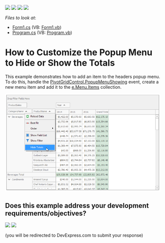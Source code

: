 <!-- default badges list -->
![](https://img.shields.io/endpoint?url=https://codecentral.devexpress.com/api/v1/VersionRange/128582643/13.1.4%2B)
[![](https://img.shields.io/badge/Open_in_DevExpress_Support_Center-FF7200?style=flat-square&logo=DevExpress&logoColor=white)](https://supportcenter.devexpress.com/ticket/details/E923)
[![](https://img.shields.io/badge/📖_How_to_use_DevExpress_Examples-e9f6fc?style=flat-square)](https://docs.devexpress.com/GeneralInformation/403183)
[![](https://img.shields.io/badge/💬_Leave_Feedback-feecdd?style=flat-square)](#does-this-example-address-your-development-requirementsobjectives)
<!-- default badges end -->
<!-- default file list -->
*Files to look at*:

* [Form1.cs](./CS/Form1.cs) (VB: [Form1.vb](./VB/Form1.vb))
* [Program.cs](./CS/Program.cs) (VB: [Program.vb](./VB/Program.vb))
<!-- default file list end -->
# How to Customize the Popup Menu to Hide or Show the Totals


This example demonstrates how to add an item to the headers popup menu. To do this, handle the [PivotGridControl.PopupMenuShowing](https://docs.devexpress.com/WindowsForms/DevExpress.XtraPivotGrid.PivotGridControl.PopupMenuShowing) event, create a new menu item and add it to the [e.Menu.Items](https://docs.devexpress.com/WindowsForms/DevExpress.Utils.Menu.DXSubMenuItem.Items) collection.

![screenshot](https://github.com/DevExpress-Examples/how-to-toggle-totals-visibility-at-runtime-e923/blob/13.1.4%2B/images/screenshot.png)
<!-- feedback -->
## Does this example address your development requirements/objectives?

[<img src="https://www.devexpress.com/support/examples/i/yes-button.svg"/>](https://www.devexpress.com/support/examples/survey.xml?utm_source=github&utm_campaign=winforms-pivot-totals-visibility&~~~was_helpful=yes) [<img src="https://www.devexpress.com/support/examples/i/no-button.svg"/>](https://www.devexpress.com/support/examples/survey.xml?utm_source=github&utm_campaign=winforms-pivot-totals-visibility&~~~was_helpful=no)

(you will be redirected to DevExpress.com to submit your response)
<!-- feedback end -->
